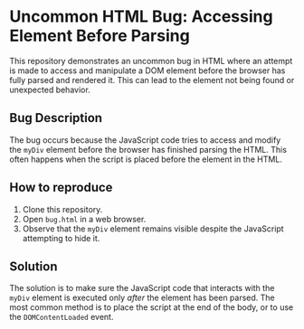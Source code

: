 # Uncommon HTML Bug: Accessing Element Before Parsing

This repository demonstrates an uncommon bug in HTML where an attempt is made to access and manipulate a DOM element before the browser has fully parsed and rendered it. This can lead to the element not being found or unexpected behavior.

## Bug Description

The bug occurs because the JavaScript code tries to access and modify the `myDiv` element before the browser has finished parsing the HTML.  This often happens when the script is placed before the element in the HTML.

## How to reproduce

1. Clone this repository.
2. Open `bug.html` in a web browser.
3. Observe that the `myDiv` element remains visible despite the JavaScript attempting to hide it. 

## Solution

The solution is to make sure the JavaScript code that interacts with the `myDiv` element is executed only *after* the element has been parsed.  The most common method is to place the script at the end of the body, or to use the `DOMContentLoaded` event.